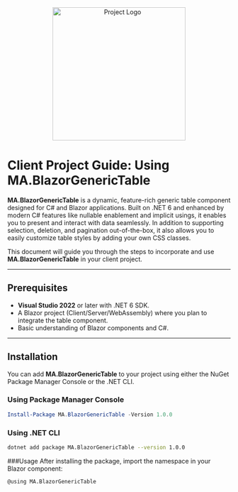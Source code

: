 <div align="center">
  <img src="https://github.com/Mohammad-A-m2/MA.BlazorGenericTable/blob/main/wwwroot/MA.BlazorGenericTable.jpg" alt="Project Logo" width="300">
</div>

# Client Project Guide: Using MA.BlazorGenericTable

**MA.BlazorGenericTable** is a dynamic, feature-rich generic table component designed for C# and Blazor applications. Built on .NET 6 and enhanced by modern C# features like nullable enablement and implicit usings, it enables you to present and interact with data seamlessly. In addition to supporting selection, deletion, and pagination out-of-the-box, it also allows you to easily customize table styles by adding your own CSS classes.

This document will guide you through the steps to incorporate and use **MA.BlazorGenericTable** in your client project.

---

## Prerequisites

- **Visual Studio 2022** or later with .NET 6 SDK.
- A Blazor project (Client/Server/WebAssembly) where you plan to integrate the table component.
- Basic understanding of Blazor components and C#.

---

## Installation

You can add **MA.BlazorGenericTable** to your project using either the NuGet Package Manager Console or the .NET CLI.

### Using Package Manager Console

```powershell
Install-Package MA.BlazorGenericTable -Version 1.0.0
```

### Using .NET CLI
 ```bash
dotnet add package MA.BlazorGenericTable --version 1.0.0
 ```

###Usage
After installing the package, import the namespace in your Blazor component:
```Razor
@using MA.BlazorGenericTable
```

